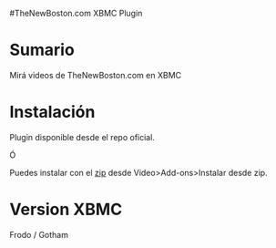 #TheNewBoston.com XBMC Plugin

Sumario
=======================
Mirá videos de TheNewBoston.com en XBMC

Instalación
=======================
Plugin disponible desde el repo oficial.

Ó

Puedes instalar con el [zip](http://www.ezequielescobar.com/servicios/thenewboston/plugin.video.thenewboston.com.zip) desde Video>Add-ons>Instalar desde zip.

Version XBMC
============
Frodo / Gotham